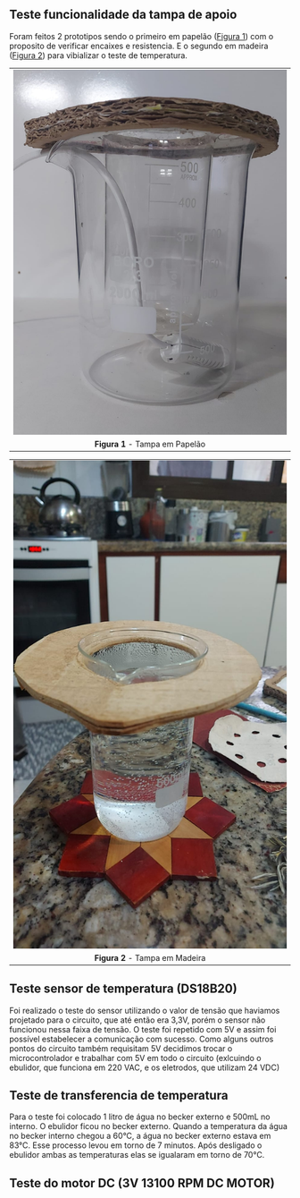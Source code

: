## Teste funcionalidade da tampa de apoio
Foram feitos 2 prototipos sendo o primeiro em papelão ([Figura 1](#fig-tampa-em-papelao)) com o proposito de verificar encaixes e resistencia. E o segundo em madeira ([Figura 2](#fig-tampa-em-madeira)) para vibializar o teste de temperatura.

||
|:-:|
|![Tampa em Papelão](./assets/prototipo_tampa_v1.jpg)|
|<a id="fig-tampa-em-papelao">**Figura 1** - Tampa em Papelão </a>|

||
|:-:|
|![Tampa em Madeira](./assets/prototipo_tampa_v2.jpg)|
|<a id="fig-tampa-em-madeira">**Figura 2** - Tampa em Madeira </a>|

## Teste sensor de temperatura (DS18B20)

Foi realizado o teste do sensor utilizando o valor de tensão que haviamos projetado para o circuito, que até então era 3,3V, porém o sensor não funcionou nessa faixa de tensão. O teste foi repetido com 5V e assim foi possível estabelecer a comunicação com sucesso. Como alguns outros pontos do circuito também requisitam 5V decidimos trocar o microcontrolador e trabalhar com 5V em todo o circuito (exlcuindo o ebulidor, que funciona em 220 VAC, e os eletrodos, que utilizam 24 VDC) 

## Teste de transferencia de temperatura
Para o teste foi colocado 1 litro de água no becker externo e 500mL no interno. O ebulidor ficou no becker externo. Quando a temperatura da água no becker interno chegou a 60°C, a água no becker externo estava em 83°C.
Esse processo levou em torno de 7 minutos. Após desligado o ebulidor ambas as temperaturas elas se igualaram em torno de 70°C.

## Teste do motor DC (3V 13100 RPM DC MOTOR)
